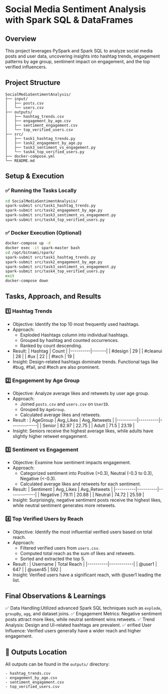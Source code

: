 # Social Media Sentiment Analysis with Spark SQL & DataFrames

## Overview
This project leverages PySpark and Spark SQL to analyze social media posts and user data, uncovering insights into hashtag trends, engagement patterns by age group, sentiment impact on engagement, and the top verified influencers.

## Project Structure
```
SocialMediaSentimentAnalysis/
├── input/
│   ├── posts.csv
│   └── users.csv
├── outputs/
│   ├── hashtag_trends.csv
│   ├── engagement_by_age.csv
│   ├── sentiment_engagement.csv
│   └── top_verified_users.csv
├── src/
│   ├── task1_hashtag_trends.py
│   ├── task2_engagement_by_age.py
│   ├── task3_sentiment_vs_engagement.py
│   └── task4_top_verified_users.py
├── docker-compose.yml
└── README.md
```

## Setup & Execution

### ✅ Running the Tasks Locally
```bash
cd SocialMediaSentimentAnalysis/
spark-submit src/task1_hashtag_trends.py
spark-submit src/task2_engagement_by_age.py
spark-submit src/task3_sentiment_vs_engagement.py
spark-submit src/task4_top_verified_users.py
```

### ✅ Docker Execution (Optional)
```bash
docker-compose up -d
docker exec -it spark-master bash
cd /opt/bitnami/spark/
spark-submit src/task1_hashtag_trends.py
spark-submit src/task2_engagement_by_age.py
spark-submit src/task3_sentiment_vs_engagement.py
spark-submit src/task4_top_verified_users.py
exit
docker-compose down
```

## Tasks, Approach, and Results

### 1️⃣ Hashtag Trends
- Objective: Identify the top 10 most frequently used hashtags.
- Approach:
  - Exploded Hashtags column into individual hashtags.
  - Grouped by hashtag and counted occurrences.
  - Ranked by count descending.
- Result:
  | Hashtag  | Count |
  |----------|-------|
  | #design  | 29    |
  | #cleanui | 28    |
  | #ux      | 22    |
  | #tech    | 19    |
- Insight: Design-related hashtags dominate trends. Functional tags like #bug, #fail, and #tech are also prominent.

### 2️⃣ Engagement by Age Group
- Objective: Analyze average likes and retweets by user age group.
- Approach:
  - Joined `posts.csv` and `users.csv` on `UserID`.
  - Grouped by `AgeGroup`.
  - Calculated average likes and retweets.
- Result :
  | AgeGroup | Avg_Likes | Avg_Retweets |
  |----------|----------|-------------|
  | Senior   | 82.97    | 22.75       |
  | Adult    | 71.5     | 23.19       |
- Insight: Seniors receive the highest average likes, while adults have slightly higher retweet engagement.

### 3️⃣ Sentiment vs Engagement
- Objective: Examine how sentiment impacts engagement.
- Approach:
  - Categorized sentiment into Positive (>0.3), Neutral (-0.3 to 0.3), Negative (<-0.3).
  - Calculated average likes and retweets for each sentiment.
- Result:
  | Sentiment | Avg_Likes | Avg_Retweets |
  |----------|----------|-------------|
  | Negative | 79.11    | 20.88       |
  | Neutral  | 74.72    | 25.59       |
- Insight: Surprisingly, negative sentiment posts receive the highest likes, while neutral sentiment generates more retweets.

### 4️⃣ Top Verified Users by Reach
- Objective: Identify the most influential verified users based on total reach.
- Approach:
  - Filtered verified users from `users.csv`.
  - Computed total reach as the sum of likes and retweets.
  - Sorted and extracted the top 5.
- Result :
  | Username | Total Reach |
  |----------|------------|
  | @user1   | 647        |
  | @user45  | 592        |
- Insight: Verified users have a significant reach, with @user1 leading the list.

## Final Observations & Learnings
✅ Data Handling:Utilized advanced Spark SQL techniques such as `explode`, `groupBy`, `agg`, and dataset joins.
✅ Engagement Metrics: Negative sentiment posts attract more likes, while neutral sentiment wins retweets.
✅ Trend Analysis: Design and UI-related hashtags are prevalent.
✅ erified User Influence: Verified users generally have a wider reach and higher engagement.

## 📂 Outputs Location
All outputs can be found in the `outputs/` directory:
```
- hashtag_trends.csv
- engagement_by_age.csv
- sentiment_engagement.csv
- top_verified_users.csv
```

